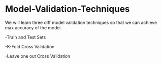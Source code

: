 # Model-Validation-Techniques

We will learn three diff model validation techniques so that we can achieve max accuracy of the model.

-Train and Test Sets

-K-Fold Cross Validation

-Leave one out Cross Validation
